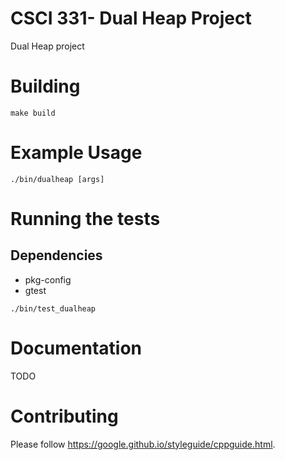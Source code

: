 # CSCI 331- Dual Heap Project

Dual Heap project

# Building

```
make build
```

# Example Usage

```
./bin/dualheap [args]
```

# Running the tests

## Dependencies

- pkg-config
- gtest

```
./bin/test_dualheap
```

# Documentation

TODO

# Contributing

Please follow https://google.github.io/styleguide/cppguide.html.
